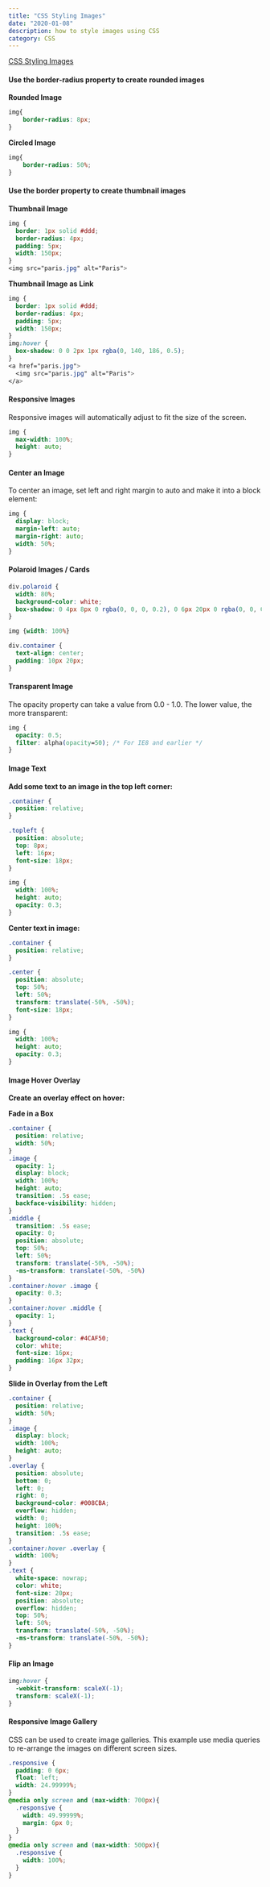 ```yaml
---
title: "CSS Styling Images"
date: "2020-01-08"
description: how to style images using CSS
category: CSS
---
```


[CSS Styling Images](https://www.w3schools.com/css/css3_images.asp)

#### Use the border-radius property to create rounded images

**Rounded Image**
```css
img{
    border-radius: 8px;
}
```

**Circled Image**
```css
img{
    border-radius: 50%;
}
```

#### Use the border property to create thumbnail images

**Thumbnail Image**
```css
img {
  border: 1px solid #ddd;
  border-radius: 4px;
  padding: 5px;
  width: 150px;
}
<img src="paris.jpg" alt="Paris">
```

**Thumbnail Image as Link**
```css
img {
  border: 1px solid #ddd;
  border-radius: 4px;
  padding: 5px;
  width: 150px;
}
img:hover {
  box-shadow: 0 0 2px 1px rgba(0, 140, 186, 0.5);
}
<a href="paris.jpg">
  <img src="paris.jpg" alt="Paris">
</a>
```

#### Responsive Images

Responsive images will automatically adjust to fit the size of the screen.

```css
img {
  max-width: 100%;
  height: auto;
}
```

#### Center an Image

To center an image, set left and right margin to auto and make it into a block element:

```css
img {
  display: block;
  margin-left: auto;
  margin-right: auto;
  width: 50%;
}
```

#### Polaroid Images / Cards

```css
div.polaroid {
  width: 80%;
  background-color: white;
  box-shadow: 0 4px 8px 0 rgba(0, 0, 0, 0.2), 0 6px 20px 0 rgba(0, 0, 0, 0.19);
}

img {width: 100%}

div.container {
  text-align: center;
  padding: 10px 20px;
}
```

#### Transparent Image

The opacity property can take a value from 0.0 - 1.0. The lower value, the more transparent:

```css
img {
  opacity: 0.5;
  filter: alpha(opacity=50); /* For IE8 and earlier */
}
```

#### Image Text

**Add some text to an image in the top left corner:**
```css
.container {
  position: relative;
}

.topleft {
  position: absolute;
  top: 8px;
  left: 16px;
  font-size: 18px;
}

img { 
  width: 100%;
  height: auto;
  opacity: 0.3;
}
```

**Center text in image:**
```css
.container {
  position: relative;
}

.center {
  position: absolute;
  top: 50%;
  left: 50%;
  transform: translate(-50%, -50%);
  font-size: 18px;
}

img { 
  width: 100%;
  height: auto;
  opacity: 0.3;
}
```

#### Image Hover Overlay

**Create an overlay effect on hover:**

**Fade in a Box**
```css
.container {
  position: relative;
  width: 50%;
}
.image {
  opacity: 1;
  display: block;
  width: 100%;
  height: auto;
  transition: .5s ease;
  backface-visibility: hidden;
}
.middle {
  transition: .5s ease;
  opacity: 0;
  position: absolute;
  top: 50%;
  left: 50%;
  transform: translate(-50%, -50%);
  -ms-transform: translate(-50%, -50%)
}
.container:hover .image {
  opacity: 0.3;
}
.container:hover .middle {
  opacity: 1;
}
.text {
  background-color: #4CAF50;
  color: white;
  font-size: 16px;
  padding: 16px 32px;
}
```

**Slide in Overlay from the Left**
```css
.container {
  position: relative;
  width: 50%;
}
.image {
  display: block;
  width: 100%;
  height: auto;
}
.overlay {
  position: absolute;
  bottom: 0;
  left: 0;
  right: 0;
  background-color: #008CBA;
  overflow: hidden;
  width: 0;
  height: 100%;
  transition: .5s ease;
}
.container:hover .overlay {
  width: 100%;
}
.text {
  white-space: nowrap; 
  color: white;
  font-size: 20px;
  position: absolute;
  overflow: hidden;
  top: 50%;
  left: 50%;
  transform: translate(-50%, -50%);
  -ms-transform: translate(-50%, -50%);
}
```

#### Flip an Image
```css
img:hover {
  -webkit-transform: scaleX(-1);
  transform: scaleX(-1);
}
```

#### Responsive Image Gallery

CSS can be used to create image galleries. This example use media queries to re-arrange the images on different screen sizes. 

```css
.responsive {
  padding: 0 6px;
  float: left;
  width: 24.99999%;
}
@media only screen and (max-width: 700px){
  .responsive {
    width: 49.99999%;
    margin: 6px 0;
  }
}
@media only screen and (max-width: 500px){
  .responsive {
    width: 100%;
  }
}
```